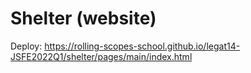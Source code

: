 # Shelter (website)

Deploy: https://rolling-scopes-school.github.io/legat14-JSFE2022Q1/shelter/pages/main/index.html
